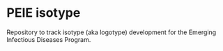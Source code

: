 # PEIE isotype

Repository to track isotype (aka logotype) development for the Emerging Infectious Diseases Program.

